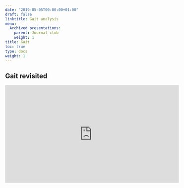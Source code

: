```yaml
---
date: "2019-05-05T00:00:00+01:00"
draft: false
linktitle: Gait analysis
menu:
  Archived presentations:
    parent: Journal club
    weight: 1
title: Gait
toc: true
type: docs
weight: 1
---
```

## Gait revisited

<iframe width="560" height="315" src="https://www.youtube.com/embed/1Ofwk5WmhU8" frameborder="0" allow="accelerometer; autoplay; clipboard-write; encrypted-media; gyroscope; picture-in-picture" allowfullscreen></iframe>